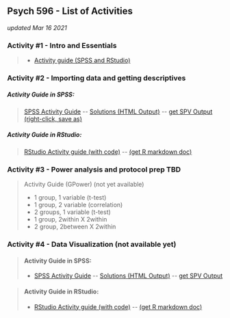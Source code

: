 ## Psych 596 - List of Activities
*updated Mar 16 2021*


### Activity #1 - Intro and Essentials  
> - [Activity guide (SPSS and RStudio)](intro-essentials/r_docs/intro-essentials-instructions-spss-rstudio.md)  


### Activity #2 - Importing data and getting descriptives  

##### Activity Guide in SPSS:
> [SPSS Activity Guide](import-examine/spss/import-examine-instructions-spss.md) -- [Solutions (HTML Output)](import-examine/spss/import-examine-output-spss.htm) -- [get SPV Output (right-click, save as)](import-examine/spss/import-examine-output-spss.spv)

##### 	Activity Guide in RStudio:
> [RStudio Activity guide (with code)](import-examine/r_docs/import-examine-instructions-w-code.html) -- [(get R markdown doc)](import-examine/r_docs/import-examine-instructions-w-code.Rmd)  

### Activity #3 - Power analysis and protocol prep TBD
> Activity Guide (GPower) (not yet available)  
> - 1 group, 1 variable (t-test)  
> - 1 group, 2 variable (correlation)  
> - 2 groups, 1 variable (t-test)  
> - 1 group, 2within X 2within   
> - 2 group, 2between X 2within  
    
### Activity #4 - Data Visualization (not available yet)  

> #### Activity Guide in SPSS:
> - [SPSS Activity Guide](data-visual/spss/data-visual-instructions-spss.md) -- [Solutions (HTML Output)](data-visual/spss/data-visual-output-spss.htm) -- [get SPV Output](data-visual/spss/data-visual-output-spss.spv)

<!-- -->
> #### 	Activity Guide in RStudio:
> - [RStudio Activity guide (with code)](data-visual/r_docs/data-visual-instructions-w-code.html) -- [(get R markdown doc)](data-visual/r_docs/import-examine-instructions-w-code.Rmd)  



